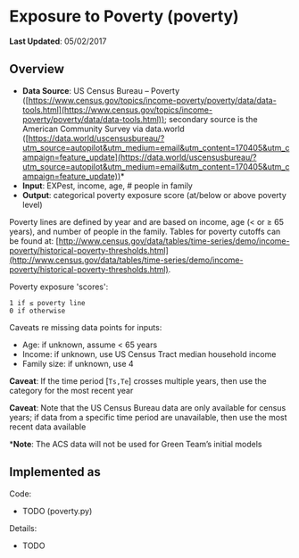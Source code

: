 # Exposure to Poverty (poverty)

**Last Updated**: 05/02/2017

## Overview

- **Data Source**: US Census Bureau – Poverty ([https://www.census.gov/topics/income-poverty/poverty/data/data-tools.html](https://www.census.gov/topics/income-poverty/poverty/data/data-tools.html)); secondary source is the American Community Survey via data.world ([https://data.world/uscensusbureau/?utm_source=autopilot&utm_medium=email&utm_content=170405&utm_campaign=feature_update](https://data.world/uscensusbureau/?utm_source=autopilot&utm_medium=email&utm_content=170405&utm_campaign=feature_update))*
- **Input**: EXPest, income, age, # people in family
- **Output**: categorical poverty exposure score (at/below or above poverty level)

Poverty lines are defined by year and are based on income, age (< or ≥ 65 years), and number of people in the family. Tables for poverty cutoffs can be found at: [http://www.census.gov/data/tables/time-series/demo/income-poverty/historical-poverty-thresholds.html](http://www.census.gov/data/tables/time-series/demo/income-poverty/historical-poverty-thresholds.html).

Poverty exposure 'scores':

```
1 if ≤ poverty line
0 if otherwise
```

Caveats re missing data points for inputs:

- Age: if unknown, assume < 65 years
- Income: if unknown, use US Census Tract median household income
- Family size: if unknown, use 4

**Caveat**: If the time period [`Ts,Te`] crosses multiple years, then use the category for the most recent year

**Caveat**: Note that the US Census Bureau data are only available for census years; if data from a specific time period are unavailable, then use the most recent data available 

***Note**: The ACS data will not be used for Green Team’s initial models

## Implemented as

Code: 

- TODO (poverty.py)

Details:

- TODO
